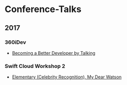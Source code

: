 # Conference-Talks

## 2017

### 360iDev
- [Becoming a Better Developer by Talking](https://github.com/DevWithTheHair/Conference-Talks/tree/master/Becoming-a-Better-Developer-by-Talking)

### Swift Cloud Workshop 2
- [Elementary (Celebrity Recognition), My Dear Watson](https://github.com/DevWithTheHair/Conference-Talks/tree/master/Elementary-Celebrity-Recognition-My-Dear-Watson)
